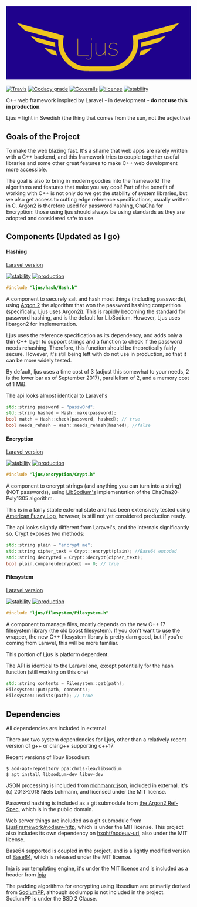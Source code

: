 [<div align="center"><img width="1500" src="https://raw.githubusercontent.com/LjusFramework/ljus/views/ljus-logo.png"></div>](https://github.com/LjusFramework/ljus)


[![Travis](https://travis-ci.com/LjusFramework/ljus.svg?branch=master)]()
[![Codacy grade](https://img.shields.io/codacy/grade/9cadf04aee3f4f608796e96cf3bc3e31.svg)]()
[![Coveralls](https://img.shields.io/coveralls/ErikPartridge/ljus.svg)]()
[![license](https://img.shields.io/github/license/LjusFramework/ljus.svg)]()
[![stability](https://img.shields.io/badge/stability-experimental-orange.svg)]()

C++ web framework inspired by Laravel - in development - **do not use this in production**.

Ljus = light in Swedish (the thing that comes from the sun, not the adjective)

## Goals of the Project

To make the web blazing fast. It's a shame that web apps are rarely written with a C++ backend, and this framework tries to couple together useful libraries and some other great features to make C++ web development more accessible. 

The goal is also to bring in modern goodies into the framework! The algorithms and features that make you say cool! Part of the benefit of working with C++ is not only do we get the stability of system libraries, but we also get access to cutting edge reference specifications, usually written in C. Argon2 is therefore used for password hashing, ChaCha for Encryption: those using ljus should always be using standards as they are adopted and considered safe to use.

## Components (Updated as I go)

#### Hashing 

[Laravel version](https://laravel.com/docs/5.6/hashing)

[![stability](https://img.shields.io/badge/stability-stable-green.svg)]()
[![production](https://img.shields.io/badge/production-not%20ready-red.svg)]()

```c++
#include "ljus/hash/Hash.h"
```
A component to securely salt and hash most things (including passwords), using [Argon 2](https://github.com/P-H-C/phc-winner-argon2) the algorithm that won the password hashing competition (specifically, Ljus uses Argon2i). This is rapidly becoming the standard for password hashing, and is the default for LibSodium. However, Ljus uses libargon2 for implementation.


Ljus uses the reference specification as its dependency, and adds only a thin C++ layer to support strings and a function to check if the password needs rehashing. Therefore, this function should be theoretically fairly secure. However, it's still being left with do not use in production, so that it can be more widely tested.

By default, ljus uses a time cost of 3 (adjust this somewhat to your needs, 2 is the lower bar as of September 2017), parallelism of 2, and a memory cost of 1 MiB.

The api looks almost identical to Laravel's
```c++
std::string password = "passw0rd";
std::string hashed = Hash::make(password);
bool match = Hash::check(password, hashed); // true
bool needs_rehash = Hash::needs_rehash(hashed); //false
```

#### Encryption 

[Laravel version](https://laravel.com/docs/5.6/encryption)

[![stability](https://img.shields.io/badge/stability-stable-green.svg)]()
[![production](https://img.shields.io/badge/production-not%20ready-red.svg)]()


```c++
#include "ljus/encryption/Crypt.h"
```
A component to encrypt strings (and anything you can turn into a string) (NOT passwords), using [LibSodium's](https://libsodium.org/) implementation of the ChaCha20-Poly1305 algorithm.

This is in a fairly stable external state and has been extensively tested using [American Fuzzy Lop](https://lcamtuf.coredump.cx/afl/), however, is still not yet considered production ready.

The api looks slightly different from Laravel's, and the internals significantly so. Crypt exposes two methods:

```c++
std::string plain = "encrypt me";
std::string cipher_text = Crypt::encrypt(plain); //Base64 encoded
std::string decrypted = Crypt::decrypt(cipher_text);
bool plain.compare(decrypted) == 0; // true
```

#### Filesystem

[Laravel version](https://laravel.com/docs/5.6/filesystem)

[![stability](https://img.shields.io/badge/stability-active%20development-orange.svg)]()
[![production](https://img.shields.io/badge/production-not%20ready-red.svg)]()

```c++
#include "ljus/filesystem/Filesystem.h"
```

A component to manage files, mostly depends on the new C++ 17 filesystem library (the old boost filesystem). If you don't want to use the wrapper, the new C++ filesystem library is pretty darn good, but if you're coming from Laravel, this will be more familiar.

This portion of Ljus is platform dependent.

The API is identical to the Laravel one, except potentially for the hash function (still working on this one)
```c++
std::string contents = Filesystem::get(path);
Filesystem::put(path, contents);
Filesystem::exists(path); // true
```


## Dependencies
All dependencies are included in external

There are two system dependencies for Ljus, other than a relatively recent version of g++ or clang++ supporting c++17:

Recent versions of libuv libsodium:

```shell
$ add-apt-repository ppa:chris-lea/libsodium
$ apt install libsodium-dev libuv-dev
```

JSON processing is included from [nlohmann::json](https://github.com/nlohmann/json), included in external. It's (c) 2013-2018 Niels Lohmann, and licensed under the MIT license.

Password hashing is included as a git submodule from [the Argon2 Ref-Spec](https://github.com/P-H-C/phc-winner-argon2), which is in the public domain.

Web server things are included as a git submodule from [LjusFramework/nodeuv-http](https://github.com/LjusFramework/nodeuv-http), which is under the MIT license. This project also includes its own dependency on [hxoht/nodeuv-uri](https://github.com/hxoht/nodeuv-uri), also under the MIT license.

Base64 supported is coupled in the project, and is a lightly modified version of [Base64](https://github.com/tkislan/base64), which is released under the MIT license.

Inja is our templating engine, it's under the MIT license and is included as a header from [Inja](https://github.com/pantor/inja)

The padding algorithms for encrypting using libsodium are primarily derived from [SodiumPP](https://github.com/rubendv/sodiumpp), although sodiumpp is not included in the project. SodiumPP is under the BSD 2 Clause.